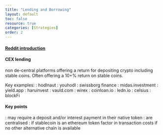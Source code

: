 ```yaml
---
title: "Lending and Borrowing"
layout: default
toc: false
resource: true 
categories: [Strategies]
order: 2
---
```


#### [Reddit introduction](https://www.reddit.com/r/CryptoCurrency/comments/mnzv1c/defi_explained_lending_borrowing/)

#### CEX lending
non de-central platforms offering a return for depositing crypto including stable coins. Often offering a 10+% return on stable coins.

Key examples:
:   hodlnaut
:   youhodl
:   swissborg finance
:   midas.investment
:   yield.app
:   haruinvest
:   vauld.com
:   wirex
:   coinloan.io
:   ledn.io
:   celsius
:   blockFi


#### Key points

:   may require a deposit and/or interest payment in their native token
:   are centralised
:   if stablecoin is an ethereum token factor in transaction costs if no other alternative chain is available
